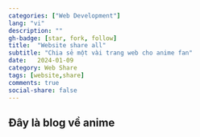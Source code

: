 ```yaml
---
categories: ["Web Development"]
lang: "vi"
description: ""
gh-badge: [star, fork, follow]
title:  "Website share all"
subtitle: "Chia sẻ một vài trang web cho anime fan"
date:   2024-01-09
category: Web Share
tags: [website,share]
comments: true
social-share: false
---
```


## Đây là blog về anime
